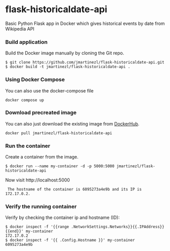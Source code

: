 # flask-historicaldate-api
Basic Python Flask app in Docker which gives historical events by date from Wikipedia API

### Build application
Build the Docker image manually by cloning the Git repo.
```
$ git clone https://github.com/jmartinezl/flask-historicaldate-api.git
$ docker build -t jmartinezl/flask-historicaldate-api .
```

### Using Docker Compose
You can also use the docker-compose file
```
docker compose up
```

### Download precreated image
You can also just download the existing image from [DockerHub](https://hub.docker.com/r/jmartinezl/flask-historicaldate-api/).
```
docker pull jmartinezl/flask-historicaldate-api
```

### Run the container
Create a container from the image.
```
$ docker run --name my-container -d -p 5000:5000 jmartinezl/flask-historicaldate-api
```

Now visit http://localhost:5000
```
 The hostname of the container is 6095273a4e9b and its IP is 172.17.0.2. 
```

### Verify the running container
Verify by checking the container ip and hostname (ID):
```
$ docker inspect -f '{{range .NetworkSettings.Networks}}{{.IPAddress}}{{end}}' my-container
172.17.0.2
$ docker inspect -f '{{ .Config.Hostname }}' my-container
6095273a4e9b
```


